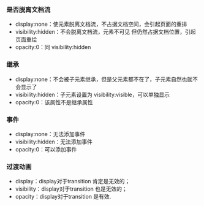 ### 是否脱离文档流

* display:none：使元素脱离文档流，不占据文档空间，会引起页面的重排
* visibility:hidden：不会脱离文档流，元素不可见 但仍然占据文档位置，引起页面重绘
* opacity:0：同 visibility:hidden
 

### 继承 
* display:none：不会被子元素继承，但是父元素都不在了，子元素自然也就不会显示了
* visibility:hidden：子元素设置为 visibility:visible，可以单独显示
* opacity:0：该属性不是继承属性

### 事件
* display:none：无法添加事件
* visibility:hidden：无法添加事件
* opacity:0：可以添加事件

### 过渡动画
* display：display对于transition 肯定是无效的；
* visibility：display对于transition 也是无效的；
* opacity：display对于transition 是有效.